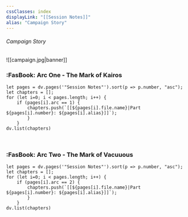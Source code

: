 ```yaml
---
cssClasses: index
displayLink: "[[Session Notes]]"
alias: "Campaign Story"
---
```

###### <span class="head">Campaign Story</span> 
![[campaign.jpg|banner]]

 ### :FasBook: Arc One - The Mark of Kairos
 
```dataviewjs
let pages = dv.pages('"Session Notes"').sort(p => p.number, "asc"); 
let chapters = [];
for (let i=0; i < pages.length; i++) {
	if (pages[i].arc == 1) {
		chapters.push(`[[${pages[i].file.name}|Part ${pages[i].number}: ${pages[i].alias}]]`);
		}
	}
dv.list(chapters)
```

<br>

### :FasBook: Arc Two - The Mark of Vacuuous

```dataviewjs
let pages = dv.pages('"Session Notes"').sort(p => p.number, "asc"); 
let chapters = [];
for (let i=0; i < pages.length; i++) {
	if (pages[i].arc == 2) {
		chapters.push(`[[${pages[i].file.name}|Part ${pages[i].number}: ${pages[i].alias}]]`);
		}
	}
dv.list(chapters)
```
